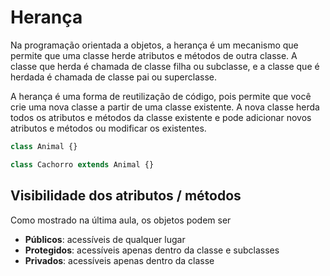 # Herança

Na programação orientada a objetos, a herança é um mecanismo que permite que uma classe herde atributos e métodos de outra classe. A classe que herda é chamada de classe filha ou subclasse, e a classe que é herdada é chamada de classe pai ou superclasse.

A herança é uma forma de reutilização de código, pois permite que você crie uma nova classe a partir de uma classe existente. A nova classe herda todos os atributos e métodos da classe existente e pode adicionar novos atributos e métodos ou modificar os existentes.

```php
class Animal {}

class Cachorro extends Animal {}
```

## Visibilidade dos atributos / métodos
Como mostrado na última aula, os objetos podem ser
* __Públicos__: acessíveis de qualquer lugar
* __Protegidos__: acessíveis apenas dentro da classe e subclasses
* __Privados__: acessíveis apenas dentro da classe